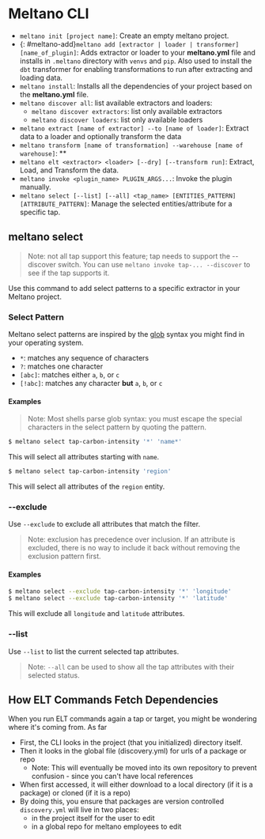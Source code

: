 # Meltano CLI

- `meltano init [project name]`: Create an empty meltano project.
- {: #meltano-add}`meltano add [extractor | loader | transformer] [name_of_plugin]`: Adds extractor or loader to your **meltano.yml** file and installs in `.meltano` directory with `venvs` and `pip`. Also used to install the `dbt` transformer for enabling transformations to run after extracting and loading data. 
- `meltano install`: Installs all the dependencies of your project based on the **meltano.yml** file.
- `meltano discover all`: list available extractors and loaders:
  - `meltano discover extractors`: list only available extractors
  - `meltano discover loaders`: list only available loaders
- `meltano extract [name of extractor] --to [name of loader]`: Extract data to a loader and optionally transform the data
- `meltano transform [name of transformation] --warehouse [name of warehouse]`: \*\*
- `meltano elt <extractor> <loader> [--dry] [--transform run]`: Extract, Load, and Transform the data.
- `meltano invoke <plugin_name> PLUGIN_ARGS...`: Invoke the plugin manually.
- `meltano select [--list] [--all] <tap_name> [ENTITIES_PATTERN] [ATTRIBUTE_PATTERN]`: Manage the selected entities/attribute for a specific tap.

## meltano select

> Note: not all tap support this feature; tap needs to support the --discover switch.
> You can use `meltano invoke tap-... --discover` to see if the tap supports it.

Use this command to add select patterns to a specific extractor in your Meltano project.

### Select Pattern

Meltano select patterns are inspired by the [glob](https://en.wikipedia.org/wiki/Glob_(programming)) syntax you might find in your operating system.

  - `*`: matches any sequence of characters
  - `?`: matches one character
  - `[abc]`: matches either `a`, `b`, or `c`
  - `[!abc]`: matches any character **but** `a`, `b`, or `c`

#### Examples

> Note: Most shells parse glob syntax: you must escape the special characters in the select pattern by quoting the pattern.

```bash
$ meltano select tap-carbon-intensity '*' 'name*'
```

This will select all attributes starting with `name`.

```bash
$ meltano select tap-carbon-intensity 'region'
```

This will select all attributes of the `region` entity.

### --exclude

Use `--exclude` to exclude all attributes that match the filter.

> Note: exclusion has precedence over inclusion. If an attribute is excluded, there
> is no way to include it back without removing the exclusion pattern first.

#### Examples

```bash
$ meltano select --exclude tap-carbon-intensity '*' 'longitude'
$ meltano select --exclude tap-carbon-intensity '*' 'latitude'
```

This will exclude all `longitude` and `latitude` attributes.

### --list

Use `--list` to list the current selected tap attributes.

> Note: `--all` can be used to show all the tap attributes with their selected status.

## How ELT Commands Fetch Dependencies

When you run ELT commands again a tap or target, you might be wondering where it's coming from. As far 

- First, the CLI looks in the project (that you initialized) directory itself.
- Then it looks in the global file (discovery.yml) for urls of a package or repo
  - Note: This will eventually be moved into its own repository to prevent confusion - since you can't have local references
- When first accessed, it will either download to a local directory (if it is a package) or cloned (if it is a repo)
- By doing this, you ensure that packages are version controlled `discovery.yml` will live in two places:
  - in the project itself for the user to edit
  - in a global repo for meltano employees to edit
